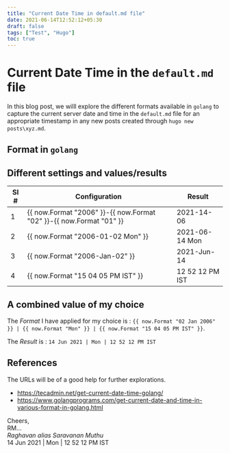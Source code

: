 ```yaml
---
title: "Current Date Time in default.md file"
date: 2021-06-14T12:52:12+05:30
draft: false
tags: ["Test", "Hugo"]
toc: true
---
```


# Current Date Time in the `default.md` file

In this blog post, we willl explore the different formats available in `golang` to capture the current server 
date and time in the `default.md` file for an appropriate timestamp in any new posts created through `hugo new posts\xyz.md`.

<!--more-->

## Format in `golang` 

## Different settings and values/results 

| Sl # | Configuration  | Result  | 
| ---- | -------------- | ------- |
|  1   | {{ now.Format "2006" }}-{{ now.Format "02" }}-{{ now.Format "01" }} | 2021-14-06 | 
|  2   | {{ now.Format "2006-01-02 Mon" }} | 2021-06-14 Mon | 
|  3   | {{ now.Format "2006-Jan-02" }} | 2021-Jun-14 | 
|  4   | {{ now.Format "15 04 05 PM IST" }}| 12 52 12 PM IST | 

## A combined value of my choice 

The *Format* I have applied for my choice is : `{{ now.Format "02 Jan 2006" }} | {{ now.Format "Mon" }} | {{ now.Format "15 04 05 PM IST" }}`.

The *Result* is : `14 Jun 2021 | Mon | 12 52 12 PM IST`

## References 

The URLs will be of a good help for further explorations. 

* https://tecadmin.net/get-current-date-time-golang/
* https://www.golangprograms.com/get-current-date-and-time-in-various-format-in-golang.html

Cheers,\
RM...\
_Raghavan alias Saravanan Muthu_\
14 Jun 2021 | Mon | 12 52 12 PM IST

